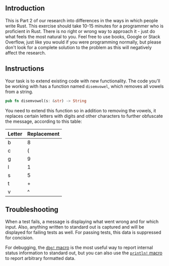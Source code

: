 ## Introduction

This is Part 2 of our research into differences in the ways in which people write Rust. This exercise should take 10-15 minutes for a programmer who is proficient in Rust. There is no right or wrong way to approach it - just do what feels the most natural to you. Feel free to use books, Google or Stack Overflow, just like you would if you were programming normally, but please don't look for a complete solution to the problem as this will negatively affect the research.

## Instructions

Your task is to extend existing code with new functionality. The code you'll be working with has a function named `disemvowel`, which removes all vowels from a string.

```rust
pub fn disemvowel(s: &str) -> String
```

You need to extend this function so in addition to removing the vowels, it replaces certain letters with digits and other characters to further obfuscate the message, according to this table:

| Letter | Replacement |
| ------ | ----------- |
| b      | 8           |
| c      | (           |
| g      | 9           |
| l      | 1           |
| s      | 5           |
| t      | +           |
| v      | ^           |

## Troubleshooting

When a test fails, a message is displaying what went wrong and for which input. Also, anything written to standard out is captured and will be displayed for failing tests as well. For passing tests, this data is suppressed for concision.

For debugging, the [`dbg!` macro](https://doc.rust-lang.org/std/macro.dbg.html) is the most useful way to report internal status information to standard out, but you can also use the [`println!` macro](https://doc.rust-lang.org/std/macro.println.html) to report arbitrary formatted data.
